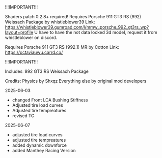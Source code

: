 !!!IMPORTANT!!!

Shaders patch 0.2.8+ required! Requires Porsche 911 GT3 RS (992) Weissach Package by whistleblower39
Link: https://whistleblower39.gumroad.com/l/mmw_porsche_992_gt3rs_wp?layout=profile
U have to have the not data locked 3d model, request it from whistleblower on discord.

Requires Porsche 911 GT3 RS (992.1) MR by Cotton
Link: https://octaviauwu.carrd.co/

!!!IMPORTANT!!!

Includes:
992 GT3 RS Weissach Package

Credits:
Physics by Shxqz
Everything else by original mod developers

2025-06-03
- changed Front LCA Bushing Stiffness
- Adjusted tire load curves
- Adjusted tire tempreatures
- revised TC

2025-06-07
- adjusted tire load curves
- adjusted tire tempreatures
- added dynamic downforce
- added Manthey Racing Version 